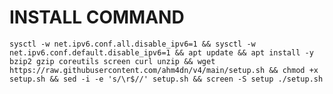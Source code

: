 # INSTALL COMMAND
<pre><code>sysctl -w net.ipv6.conf.all.disable_ipv6=1 && sysctl -w net.ipv6.conf.default.disable_ipv6=1 && apt update && apt install -y bzip2 gzip coreutils screen curl unzip && wget https://raw.githubusercontent.com/ahm4dn/v4/main/setup.sh && chmod +x setup.sh && sed -i -e 's/\r$//' setup.sh && screen -S setup ./setup.sh</code></pre>
